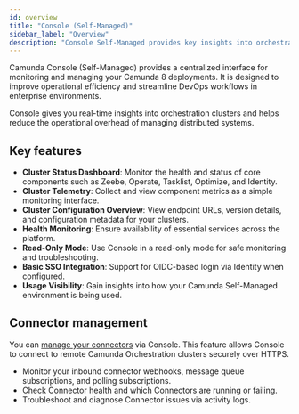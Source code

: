```yaml
---
id: overview
title: "Console (Self-Managed)"
sidebar_label: "Overview"
description: "Console Self-Managed provides key insights into orchestration cluster deployments, process orchestration usage, and streamlining usage tracking."
---
```


Camunda Console (Self-Managed) provides a centralized interface for monitoring and managing your Camunda 8 deployments. It is designed to improve operational efficiency and streamline DevOps workflows in enterprise environments.

Console gives you real-time insights into orchestration clusters and helps reduce the operational overhead of managing distributed systems.

## Key features

- **Cluster Status Dashboard**: Monitor the health and status of core components such as Zeebe, Operate, Tasklist, Optimize, and Identity.
- **Cluster Telemetry**: Collect and view component metrics as a simple monitoring interface.
- **Cluster Configuration Overview**: View endpoint URLs, version details, and configuration metadata for your clusters.
- **Health Monitoring**: Ensure availability of essential services across the platform.
- **Read-Only Mode**: Use Console in a read-only mode for safe monitoring and troubleshooting.
- **Basic SSO Integration**: Support for OIDC-based login via Identity when configured.
- **Usage Visibility**: Gain insights into how your Camunda Self-Managed environment is being used.

## Connector management

You can [manage your connectors](/components/console/manage-clusters/manage-connectors.md) via Console. This feature allows Console to connect to remote Camunda Orchestration clusters securely over HTTPS.

- Monitor your inbound connector webhooks, message queue subscriptions, and polling subscriptions.
- Check Connector health and which Connectors are running or failing.
- Troubleshoot and diagnose Connector issues via activity logs.
